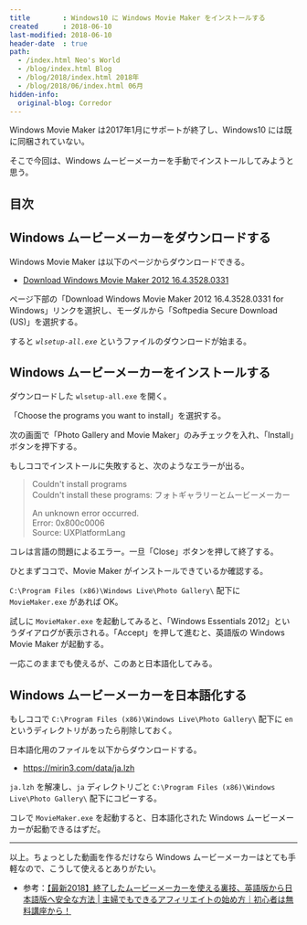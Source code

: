 ```yaml
---
title        : Windows10 に Windows Movie Maker をインストールする
created      : 2018-06-10
last-modified: 2018-06-10
header-date  : true
path:
  - /index.html Neo's World
  - /blog/index.html Blog
  - /blog/2018/index.html 2018年
  - /blog/2018/06/index.html 06月
hidden-info:
  original-blog: Corredor
---
```


Windows Movie Maker は2017年1月にサポートが終了し、Windows10 には既に同梱されていない。

そこで今回は、Windows ムービーメーカーを手動でインストールしてみようと思う。

## 目次

## Windows ムービーメーカーをダウンロードする

Windows Movie Maker は以下のページからダウンロードできる。

- [Download Windows Movie Maker 2012 16.4.3528.0331](http://www.softpedia.com/get/Multimedia/Video/Other-VIDEOTools/Windows-Live-Movie-Maker.shtml#download)

ページ下部の「Download Windows Movie Maker 2012 16.4.3528.0331 for Windows」リンクを選択し、モーダルから「Softpedia Secure Download (US)」を選択する。

すると _`wlsetup-all.exe`_ というファイルのダウンロードが始まる。

## Windows ムービーメーカーをインストールする

ダウンロードした `wlsetup-all.exe` を開く。

「Choose the programs you want to install」を選択する。

次の画面で「Photo Gallery and Movie Maker」のみチェックを入れ、「Install」ボタンを押下する。

もしココでインストールに失敗すると、次のようなエラーが出る。

> Couldn't install programs  
> Couldn't install these programs: フォトギャラリーとムービーメーカー
> 
> An unknown error occurred.  
> Error: 0x800c0006  
> Source: UXPlatformLang

コレは言語の問題によるエラー。一旦「Close」ボタンを押して終了する。

ひとまずココで、Movie Maker がインストールできているか確認する。

`C:\Program Files (x86)\Windows Live\Photo Gallery\` 配下に `MovieMaker.exe` があれば OK。

試しに `MovieMaker.exe` を起動してみると、「Windows Essentials 2012」というダイアログが表示される。「Accept」を押して進むと、英語版の Windows Movie Maker が起動する。

一応このままでも使えるが、このあと日本語化してみる。

## Windows ムービーメーカーを日本語化する

もしココで `C:\Program Files (x86)\Windows Live\Photo Gallery\` 配下に `en` というディレクトリがあったら削除しておく。

日本語化用のファイルを以下からダウンロードする。

- <https://mirin3.com/data/ja.lzh>

`ja.lzh` を解凍し、`ja` ディレクトリごと `C:\Program Files (x86)\Windows Live\Photo Gallery\` 配下にコピーする。

コレで `MovieMaker.exe` を起動すると、日本語化された Windows ムービーメーカーが起動できるはずだ。

---

以上。ちょっとした動画を作るだけなら Windows ムービーメーカーはとても手軽なので、こうして使えるとありがたい。

- 参考：[【最新2018】終了したムービーメーカーを使える裏技、英語版から日本語版へ安全な方法 | 主婦でもできるアフィリエイトの始め方｜初心者は無料講座から！](https://mirin3.com/999/)

